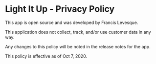 # Light It Up - Privacy Policy

This app is open source and was developed by Francis Levesque.

This application does not collect, track, and/or use customer data in any way.

Any changes to this policy will be noted in the release notes for the app.

This policy is effective as of Oct 7, 2020.
